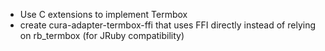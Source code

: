 * Use C extensions to implement Termbox
* create cura-adapter-termbox-ffi that uses FFI directly instead of relying on rb_termbox (for JRuby compatibility)